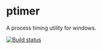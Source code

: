 # ptimer

A process timing utility for windows.

[![Build status](https://ci.appveyor.com/api/projects/status/780aalpg2v92lj2m?svg=true)](https://ci.appveyor.com/project/apathyboy/ptimer)


